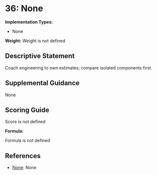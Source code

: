 # 36: None

**Implementation Types:**

- None

**Weight:** Weight is not defined

## Descriptive Statement

Coach engineering to own estimates; compare isolated components first.

## Supplemental Guidance

None

## Scoring Guide

Score is not defined

**Formula:**

Formula is not defined

## References

- [None](None): None

